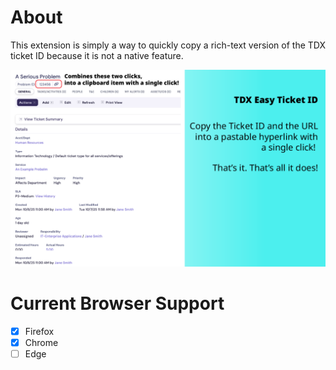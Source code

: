# About
This extension is simply a way to quickly copy a rich-text version of the TDX ticket ID because it is not a native feature. 

![Screenshot of what extension does](https://github.com/voxnyx/tdx-ticketid-copier-extension/blob/main/assets/chrome_store_banner.png)

# Current Browser Support
- [x] Firefox
- [x] Chrome
- [ ] Edge